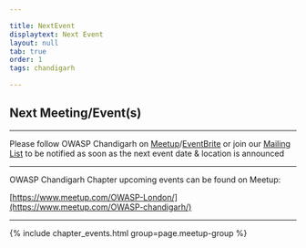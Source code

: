 ```yaml
---

title: NextEvent
displaytext: Next Event
layout: null
tab: true
order: 1
tags: chandigarh

---
```


## Next Meeting/Event(s)

[//]: # (Comment: When updating the next event info also update the homepage)



---
Please follow OWASP Chandigarh on [Meetup](https://www.meetup.com/OWASP-London/)/[EventBrite](https://www.eventbrite.co.uk/o/owasp-london-chapter-9790101329) or join our [Mailing List](https://groups.google.com/a/owasp.org/forum/#!forum/chandigarh-chapter) to be notified as soon as the next event date & location is announced

---
OWASP Chandigarh Chapter upcoming events can be found on Meetup:

[https://www.meetup.com/OWASP-London/](https://www.meetup.com/OWASP-chandigarh/)

---
{% include chapter_events.html group=page.meetup-group %}
